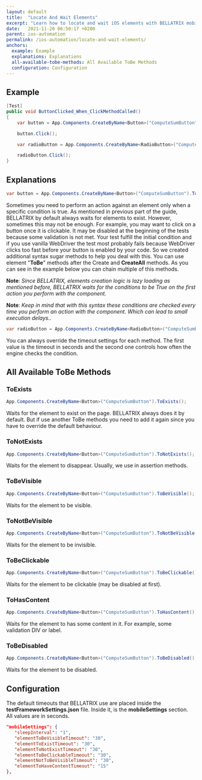 ```yaml
---
layout: default
title:  "Locate And Wait Elements"
excerpt: "Learn how to locate and wait iOS elements with BELLATRIX mobile module."
date:   2021-11-20 06:50:17 +0200
parent: ios-automation
permalink: /ios-automation/locate-and-wait-elements/
anchors:
  example: Example
  explanations: Explanations
  all-available-tobe-methods: All Available ToBe Methods
  configuration: Configuration
---
```

Example
-------
```csharp
[Test]
public void ButtonClicked_When_ClickMethodCalled()
{
    var button = App.Components.CreateByName<Button>("ComputeSumButton").ToBeClickable().ToBeVisible();

    button.Click();

    var radioButton = App.Components.CreateByName<RadioButton>("ComputeSumButton").ToHasContent(40, 1);

    radioButton.Click();
}
```

Explanations
------------
```csharp
var button = App.Components.CreateByName<Button>("ComputeSumButton").ToBeClickable().ToBeVisible();
```
Sometimes you need to perform an action against an element only when a specific condition is true. As mentioned in previous part of the guide, BELLATRIX by default always waits for elements to exist. However, sometimes this may not be enough. For example, you may want to click on a button once it is clickable. It may be disabled at the beginning of the tests because some validation is not met. Your test fulfill the initial condition and if you use vanilla WebDriver the test most probably fails because WebDriver clicks too fast before your button is enabled by your code. So we created additional syntax sugar methods to help you deal with this. You can use element "**ToBe**" methods after the Create and **CreateAll** methods. As you can see in the example below you can chain multiple of this methods.

**Note**: *Since BELLATRIX, elements creation logic is lazy loading as mentioned before, BELLATRIX waits for the conditions to be True on the first action you perform with the component.*

**Note**: *Keep in mind that with this syntax these conditions are checked every time you perform an action with the component. Which can lead tо small execution delays..*

```csharp
var radioButton = App.Components.CreateByName<RadioButton>("ComputeSumButton").ToHasContent(40, 1);
```
 You can always override the timeout settings for each method. The first value is the timeout in seconds and the second one controls how often the engine checks the condition.

All Available ToBe Methods
--------------------------
### ToExists ###
```csharp
App.Components.CreateByName<Button>("ComputeSumButton").ToExists();
```
Waits for the element to exist on the page. BELLATRIX always does it by default. But if use another ToBe methods you need to add it again since you have to override the default behaviour.
### ToNotExists ###
```csharp
App.Components.CreateByName<Button>("ComputeSumButton").ToNotExists();
```
Waits for the element to disappear. Usually, we use in assertion methods.
### ToBeVisible ###
```csharp
App.Components.CreateByName<Button>("ComputeSumButton").ToBeVisible();
```
Waits for the element to be visible.
### ToNotBeVisible ###
```csharp
App.Components.CreateByName<Button>("ComputeSumButton").ToNotBeVisible();
```
Waits for the element to be invisible.
### ToBeClickable ###
```csharp
App.Components.CreateByName<Button>("ComputeSumButton").ToBeClickable();
```
Waits for the element to be clickable (may be disabled at first).
### ToHasContent ###
```csharp
App.Components.CreateByName<Button>("ComputeSumButton").ToHasContent();
```
Waits for the element to has some content in it. For example, some validation DIV or label.
### ToBeDisabled ###
```csharp
App.Components.CreateByName<Button>("ComputeSumButton").ToBeDisabled();
```
Waits for the element to be disabled.

Configuration
-------------
The default timeouts that BELLATRIX use are placed inside the **testFrameworkSettings.json** file. Inside it, is the **mobileSettings** section. All values are in seconds.
```json
"mobileSettings": {
   "sleepInterval": "1",
   "elementToBeVisibleTimeout": "30",
   "elementToExistTimeout": "30",
   "elementToNotExistTimeout": "30",
   "elementToBeClickableTimeout": "30",
   "elementNotToBeVisibleTimeout": "30",
   "elementToHaveContentTimeout": "15"
},
```